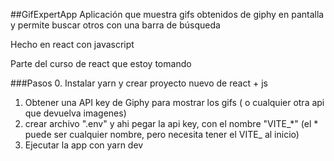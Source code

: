 ##GifExpertApp
Aplicación que muestra gifs obtenidos de giphy en pantalla y permite buscar otros con una barra de búsqueda


Hecho en react con javascript


Parte del curso de react que estoy tomando 

###Pasos
0. Instalar yarn y crear proyecto nuevo de react + js
1. Obtener una API key de Giphy para mostrar los gifs ( o cualquier otra api que devuelva imagenes)
2. crear archivo ".env" y ahi pegar la api key, con el nombre "VITE_*" (el * puede ser cualquier nombre, pero necesita tener el VITE_ al inicio)
3. Ejecutar la app con yarn dev